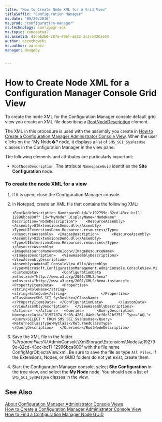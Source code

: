 ```yaml
---
title: "How to Create Node XML for a Grid View"
titleSuffix: "Configuration Manager"
ms.date: "09/20/2016"
ms.prod: "configuration-manager"
ms.technology: configmgr-sdk
ms.topic: conceptual
ms.assetid: d3ce62b0-287a-496f-ad82-3c3ce420aa04
author: aczechowski
ms.author: aaroncz
manager: dougeby


---
```

# How to Create Node XML for a Configuration Manager Console Grid View
To create the node XML for the Configuration Manager console default grid view you create an XML file describing a [RootNodeDescription](https://msdn.microsoft.com/library/microsoft.configurationmanagement.adminconsole.schema.rootnodedescription.aspx) element.  

 The XML in this procedure is used with the assembly you create in [How to Create a Configuration Manager Administrator Console View](../../../../develop/core/servers/console/how-to-create-a-configuration-manager-console-custom-view.md).  When the user clicks on the “My Node�? node, it displays a list of `SMS_SCI_SysResUse` classes in the Configuration Manager in the view pane.  

 The following elements and attributes are particularly important:  

-   `RootNodeDescription`. The attribute `NamespaceGuid` identifies the **Site Configuration** node.  

### To create the node XML for a view  

1.  If it is open, close the Configuration Manager console.  

2.  In Notepad, create an XML file that contains the following XML:  

    ```  
    <RootNodeDescription NamespaceGuid="c192799c-82cd-43cc-bc11-12996bca800f" Id="MyNode" DisplayName="NodeName" Description="NodeDescription">    <ResourceAssembly>        <Assembly>UIExtensionsDemo.dll</Assembly>        <Type>UIExtensionsDemo.Resources.resources</Type>    </ResourceAssembly>  <ImagesDescription>      <ResourceAssembly>         <Assembly>UIExtensionsDemo.dll</Assembly>          <Type>UIExtensionsDemo.Resources.resources</Type>      </ResourceAssembly>     <ImageResourceName>NodeIcon</ImageResourceName>   </ImagesDescription>   <ViewAssemblyDescriptions>      <ViewAssemblyDescription>         <Assembly>AdminUI.ConsoleView.dll</Assembly>         <Type>Microsoft.ConfigurationManagement.AdminConsole.ConsoleView.ViewDescription</Type>    <CustomData>           <ConfigurationData xmlns:xsd="http://www.w3.org/2001/XMLSchema" xmlns:xsi="http://www.w3.org/2001/XMLSchema-instance">             <PropertyItemsData>    <Properties>                    <string>RoleName</string>                  <string>SiteCode</string>                </Properties>                <ClassName>SMS_SCI_SysResUse</ClassName>                </PropertyItemsData>  </ConfigurationData>       </CustomData>     </ViewAssemblyDescription>   </ViewAssemblyDescriptions>   <Actions>  </Actions>   <Queries>      <QueryDescription NamespaceGuid="81957874-9c03-4261-84eb-3cf6c31bf251" Type="WQL">         <Query>SELECT * FROM SMS_SCI_SysResUse</Query>         <ReturnedClassType>MyClass</ReturnedClassType>      </QueryDescription>   </Queries></RootNodeDescription>  
    ```  

3.  Save the XML file in the folder %*ProgramFiles*%\AdminConsole\XmlStorage\Extensions\Nodes\c192799c-82cd-43cc-bc11-12996bca800f with the file name ConfigMgrObjectsView.xml. Be sure to save the file as type `All Files`. If the Extensions, Nodes, or GUID folders do not yet exist, create them.  

4.  Start the Configuration Manager console, select **Site Configuration** in the tree view, and select the **My Node** node. You should see a list of `SMS_SCI_SysResUse` classes in the view.  

## See Also  
 [About Configuration Manager Administrator Console Views](../../../../develop/core/servers/console/about-configuration-manager-console-views.md)   
 [How to Create a Configuration Manager Administrator Console View](../../../../develop/core/servers/console/how-to-create-a-configuration-manager-console-custom-view.md)   
 [How to Find a Configuration Manager Node GUID](../../../../develop/core/servers/console/how-to-find-a-configuration-manager-console-node-guid.md)
